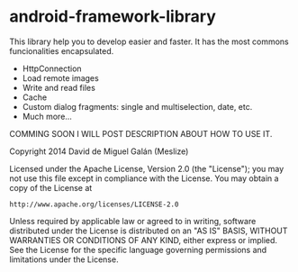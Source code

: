 android-framework-library
=========================

This library help you to develop easier and faster. It has the most commons funcionalities encapsulated.

- HttpConnection
- Load remote images
- Write and read files
- Cache
- Custom dialog fragments: single and multiselection, date, etc.
- Much more...

COMMING SOON I WILL POST DESCRIPTION ABOUT HOW TO USE IT.



Copyright 2014 David de Miguel Galán (Meslize)

Licensed under the Apache License, Version 2.0 (the "License");
you may not use this file except in compliance with the License.
You may obtain a copy of the License at

    http://www.apache.org/licenses/LICENSE-2.0

Unless required by applicable law or agreed to in writing, software
distributed under the License is distributed on an "AS IS" BASIS,
WITHOUT WARRANTIES OR CONDITIONS OF ANY KIND, either express or implied.
See the License for the specific language governing permissions and
limitations under the License.
